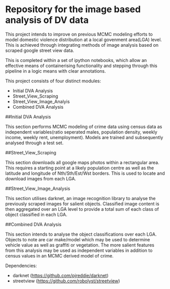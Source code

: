# Repository for the image based analysis of DV data

This project intends to improve on previous MCMC modeling efforts to model domestic violence distribution at a local govenment area(LGA) level. This is achieved through integrating methods of image analysis based on scraped google street view data. 

This is completed within a set of ipython notebooks, which allow an effective means of containerising functionality and stepping through this pipeline in a logic means with clear annotations. 

This project consists of four distinct modules:
- Initial DVA Analysis
- Street_View_Scraping
- Street_View_Image_Analyis
- Combined DVA Analysis


##Initial DVA Analysis

This section performs MCMC modeling of crime data using census data as independent variables(ratio seperated males, population density, weekly income, weekly rent, unemployment). Models are trained and subsequently analysed through a test set. 

##Street_View_Scraping

This section downloads all google maps photos within a rectangular area. This requires a starting point at a likely population centre as well as the latitude and longitude of Nth/Sth/Est/Wst borders. This is used to locate and download images from each LGA. 

##Street_View_Image_Analysis

This section utilises darknet, an image recognition library to analyse the previously scraped images for salient objects. Classified image content is then aggregated over an LGA level to provide a total sum of each class of object classified in each LGA. 

##Combined DVA Analysis

This section intends to analyse the object classifications over each LGA. Objects to note are car make/model which may be used to determine vehicle value as well as graffiti or vegetation. The more salient features from this analysis may be used as independent variables in addition to census values in an MCMC derived model of crime. 




Dependencies:
- darknet (https://github.com/pjreddie/darknet)
- streetview (https://github.com/robolyst/streetview)
